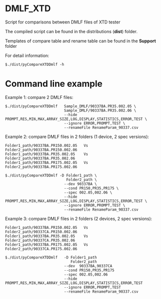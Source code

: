 # DMLF_XTD
Script for comparisons between DMLF files of XTD tester

The compiled script can be found in the distributions (**dist**) folder.

Templates of compare table and rename table can be found in the **Support** folder

For detail information:

    $./dist/pyCompareXTDDmlf -h

# Command line example

Example 1: compare 2 DMLF files:

    $./dist/pyCompareXTDDmlf   Sample_DMLF/90337BA.PR35.002.05 \
                               Sample_DMLF/90337BA.PR35.002.06 \
                               --hide PROMPT,RES,MIN,MAX,ARRAY_SIZE,LOG,DISPLAY,STATISTICS,ERROR,TEST \
                               --ignore ERROR,PROMPT,TEST \
                               --renameFile RenameParam_90337.csv

Example 2: compare DMLF files in 2 folders (1 device, 2 spec versions):

    Folder1_path/90337BA.PR150.002.05   Vs  Folder2_path/90337BA.PR150.002.06
    Folder1_path/90337BA.PR35.002.05    Vs  Folder2_path/90337BA.PR35.002.06
    Folder1_path/90337BA.PR175.002.05   Vs  Folder2_path/90337BA.PR175.002.06

    $./dist/pyCompareXTDDmlf -D Folder1_path \
                                Folder2_path \
                               --dev 90337BA \
                               --cond PR150,PR35,PR175 \
                               --spec 002.05,002.06 \
                               --hide PROMPT,RES,MIN,MAX,ARRAY_SIZE,LOG,DISPLAY,STATISTICS,ERROR,TEST \
                               --ignore ERROR,PROMPT,TEST \
                               --renameFile RenameParam_90337.csv

Example 3: compare DMLF files in 2 folders (2 devices, 2 spec versions):

    Folder1_path/90337BA.PR150.002.05   Vs  Folder2_path/90337CA.PR150.002.06
    Folder1_path/90337BA.PR35.002.05    Vs  Folder2_path/90337CA.PR35.002.06
    Folder1_path/90337BA.PR175.002.05   Vs  Folder2_path/90337CA.PR175.002.06

    $./dist/pyCompareXTDDmlf   -D Folder1_path
                                  Folder2_path
                               --dev  90337BA,90337CA
                               --cond PR150,PR35,PR175
                               --spec 002.05,002.06
                               --hide PROMPT,RES,MIN,MAX,ARRAY_SIZE,LOG,DISPLAY,STATISTICS,ERROR,TEST
                               --ignore ERROR,PROMPT,TEST
                               --renameFile RenameParam_90337.csv
